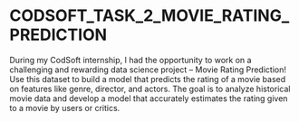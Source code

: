 # CODSOFT_TASK_2_MOVIE_RATING_PREDICTION

During my CodSoft internship, I had the opportunity to work on a challenging and rewarding data science project – Movie Rating Prediction! 
Use this dataset to build a model that predicts the rating of a movie based on features like genre, director, and actors. The goal is to analyze historical movie data and develop a model that accurately estimates the rating given to a movie by users or critics.

